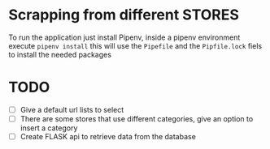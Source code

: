 # Scrapping from different STORES
To run the application just install Pipenv, inside a pipenv environment execute `pipenv install` this will use the `Pipefile` and the `Pipfile.lock` fiels to install the needed packages

# TODO
 - [ ] Give a default url lists to select
 - [ ] There are some stores that use different categories, give an option to insert a category
 - [ ] Create FLASK api to retrieve data from the database 